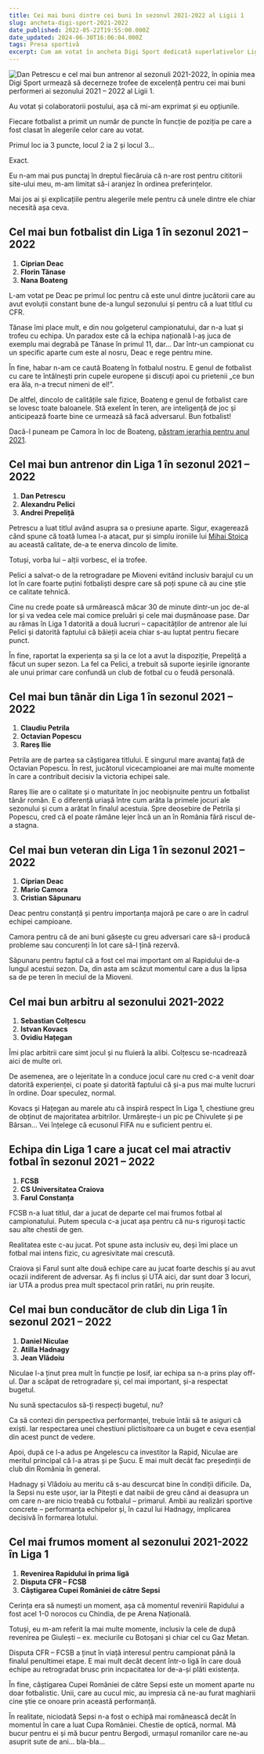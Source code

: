 ```yaml
---
title: Cei mai buni dintre cei buni în sezonul 2021-2022 al Ligii 1
slug: ancheta-digi-sport-2021-2022
date_published: 2022-05-22T19:55:00.000Z
date_updated: 2024-06-30T16:06:04.000Z
tags: Presa sportivă
excerpt: Cum am votat în ancheta Digi Sport dedicată superlativelor Ligii 1. Plus explicație pentru alegerile mele
---
```


![Dan Petrescu e cel mai bun antrenor al sezonuli 2021-2022, în opinia mea](__GHOST_URL__/content/images/2023/10/https-3A-2F-2Fbucketeer-e05bbc84-baa3-437e-9518-adb32be77984.s3.amazonaws.com-2Fpublic-2Fimages-2Fed3ff551-3880-4279-85da-10cf77a31128_600x383.jpeg)
Digi Sport urmează să decerneze trofee de excelență pentru cei mai buni performeri ai sezonului 2021 – 2022 al Ligii 1.

Au votat și colaboratorii postului, așa că mi-am exprimat și eu opțiunile.

Fiecare fotbalist a primit un număr de puncte în funcție de poziția pe care a fost clasat în alegerile celor care au votat.

Primul loc ia 3 puncte, locul 2 ia 2 și locul 3…

Exact.

Eu n-am mai pus punctaj în dreptul fiecăruia că n-are rost pentru cititorii site-ului meu, m-am limitat să-i aranjez în ordinea preferințelor.

Mai jos ai și explicațiile pentru alegerile mele pentru că unele dintre ele chiar necesită așa ceva.

## Cel mai bun fotbalist din Liga 1 în sezonul 2021 – 2022

1. **Ciprian Deac**
2. **Florin Tănase**
3. **Nana Boateng**

L-am votat pe Deac pe primul loc pentru că este unul dintre jucătorii care au avut evoluții constant bune de-a lungul sezonului și pentru că a luat titlul cu CFR.

Tănase îmi place mult, e din nou golgeterul campionatului, dar n-a luat și trofeu cu echipa. Un paradox este că la echipa națională l-aș juca de exemplu mai degrabă pe Tănase în primul 11, dar… Dar într-un campionat cu un specific aparte cum este al nosru, Deac e rege pentru mine.

În fine, habar n-am ce caută Boateng în fotbalul nostru. E genul de fotbalist cu care te întâlnești prin cupele europene și discuți apoi cu prietenii „ce bun era ăla, n-a trecut nimeni de el!”.

De altfel, dincolo de calitățile sale fizice, Boateng e genul de fotbalist care se lovesc toate baloanele. Stă exelent în teren, are inteligență de joc și anticipează foarte bine ce urmează să facă adversarul. Bun fotbalist!

Dacă-l puneam pe Camora în loc de Boateng, [păstram ierarhia pentru anul 2021](https://3surse.ro/voturi-ancheta-digi-sport-liga-1/).

## Cel mai bun antrenor din Liga 1 în sezonul 2021 – 2022

1. **Dan Petrescu**
2. **Alexandru Pelici**
3. **Andrei Prepeliță**

Petrescu a luat titlul având asupra sa o presiune aparte. Sigur, exagerează când spune că toată lumea l-a atacat, pur și simplu ironiile lui [Mihai Stoica](__GHOST_URL__/p/mihai-stoica) au această calitate, de-a te enerva dincolo de limite.

Totuși, vorba lui – alții vorbesc, el ia trofee.

Pelici a salvat-o de la retrogradare pe Mioveni evitând inclusiv barajul cu un lot în care foarte puțini fotbaliști despre care să poți spune că au cine știe ce calitate tehnică.

Cine nu crede poate să urmărească măcar 30 de minute dintr-un joc de-al lor și va vedea cele mai comice preluări și cele mai dușmănoase pase. Dar au rămas în Liga 1 datorită a două lucruri – capacităților de antrenor ale lui Pelici și datorită faptului că băieții aceia chiar s-au luptat pentru fiecare punct.

În fine, raportat la experiența sa și la ce lot a avut la dispoziție, Prepeliță a făcut un super sezon. La fel ca Pelici, a trebuit să suporte ieșirile ignorante ale unui primar care confundă un club de fotbal cu o feudă personală.

## Cel mai bun tânăr din Liga 1 în sezonul 2021 – 2022

1. **Claudiu Petrila**
2. **Octavian Popescu**
3. **Rareș Ilie**

Petrila are de partea sa câștigarea titlului. E singurul mare avantaj față de Octavian Popescu. În rest, jucătorul vicecampioanei are mai multe momente în care a contribuit decisiv la victoria echipei sale.

Rareș Ilie are o calitate și o maturitate în joc neobișnuite pentru un fotbalist tânăr român. E o diferență uriașă între cum arăta la primele jocuri ale sezonului și cum a arătat în finalul acestuia. Spre deosebire de Petrila și Popescu, cred că el poate rămâne lejer încă un an în România fără riscul de-a stagna.

## Cel mai bun veteran din Liga 1 în sezonul 2021 – 2022

1. **Ciprian Deac**
2. **Mario Camora**
3. **Cristian Săpunaru**

Deac pentru constanță și pentru importanța majoră pe care o are în cadrul echipei campioane.

Camora pentru că de ani buni găsește cu greu adversari care să-i producă probleme sau concurenți în lot care să-l țină rezervă.

Săpunaru pentru faptul că a fost cel mai important om al Rapidului de-a lungul acestui sezon. Da, din asta am scăzut momentul care a dus la lipsa sa de pe teren în meciul de la Mioveni.

## Cel mai bun arbitru al sezonului 2021-2022

1. **Sebastian Colțescu**
2. **Istvan Kovacs**
3. **Ovidiu Hațegan**

Îmi plac arbitrii care simt jocul și nu fluieră la alibi. Colțescu se-ncadrează aici de multe ori.

De asemenea, are o lejeritate în a conduce jocul care nu cred c-a venit doar datorită experienței, ci poate și datorită faptului că și-a pus mai multe lucruri în ordine. Doar speculez, normal.

Kovacs și Hațegan au marele atu că inspiră respect în Liga 1, chestiune greu de obținut de majoritatea arbitrilor. Urmărește-i un pic pe Chivulete și pe Bârsan… Vei înțelege că ecusonul FIFA nu e suficient pentru ei.

## Echipa din Liga 1 care a jucat cel mai atractiv fotbal în sezonul 2021 – 2022

1. **FCSB**
2. **CS Universitatea Craiova**
3. **Farul Constanța**

FCSB n-a luat titlul, dar a jucat de departe cel mai frumos fotbal al campionatului. Putem specula c-a jucat așa pentru că nu-s riguroși tactic sau alte chestii de gen.

Realitatea este c-au jucat. Pot spune asta inclusiv eu, deși îmi place un fotbal mai intens fizic, cu agresivitate mai crescută.

Craiova și Farul sunt alte două echipe care au jucat foarte deschis și au avut ocazii indiferent de adversar. Aș fi inclus și UTA aici, dar sunt doar 3 locuri, iar UTA a produs prea mult spectacol prin ratări, nu prin reușite.

## Cel mai bun conducător de club din Liga 1 în sezonul 2021 – 2022

1. **Daniel Niculae**
2. **Atilla Hadnagy**
3. **Jean Vlădoiu**

Niculae l-a ținut prea mult în funcție pe Iosif, iar echipa sa n-a prins play off-ul. Dar a scăpat de retrogradare și, cel mai important, și-a respectat bugetul.

Nu sună spectaculos să-ți respecți bugetul, nu?

Ca să contezi din perspectiva performanței, trebuie întâi să te asiguri că exiști. Iar respectarea unei chestiuni plictisitoare ca un buget e ceva esențial din acest punct de vedere.

Apoi, după ce l-a adus pe Angelescu ca investitor la Rapid, Niculae are meritul principal că l-a atras și pe Șucu. E mai mult decât fac președinții de club din România în general.

Hadnagy și Vlădoiu au meritu că s-au descurcat bine în condiții dificile. Da, la Sepsi nu este ușor, iar la Pitești e dat naibii de greu când ai deasupra un om care n-are nicio treabă cu fotbalul – primarul. Ambii au realizări sportive concrete – performanța echipelor și, în cazul lui Hadnagy, implicarea decisivă în formarea lotului.

## Cel mai frumos moment al sezonului 2021-2022 în Liga 1

1. **Revenirea Rapidului în prima ligă**
2. **Disputa CFR – FCSB**
3. **Câștigarea Cupei României de către Sepsi**

Cerința era să numești un moment, așa că momentul revenirii Rapidului a fost acel 1-0 norocos cu Chindia, de pe Arena Națională.

Totuși, eu m-am referit la mai multe momente, inclusiv la cele de după revenirea pe Giulești – ex. meciurile cu Botoșani și chiar cel cu Gaz Metan.

Disputa CFR – FCSB a ținut în viață interesul pentru campionat până la finalul penultimei etape. E mai mult decât decent într-o ligă în care două echipe au retrogradat brusc prin incpacitatea lor de-a-și plăti existența.

În fine, câștigarea Cupei României de către Sepsi este un moment aparte nu doar fotbalistic. Unii, care au cucul mic, au impresia că ne-au furat maghiarii cine știe ce onoare prin această performanță.

În realitate, niciodată Sepsi n-a fost o echipă mai românească decât în momentul în care a luat Cupa României. Chestie de optică, normal. Mă bucur pentru ei și mă bucur pentru Bergodi, urmașul romanilor care ne-au asuprit sute de ani… bla-bla...
